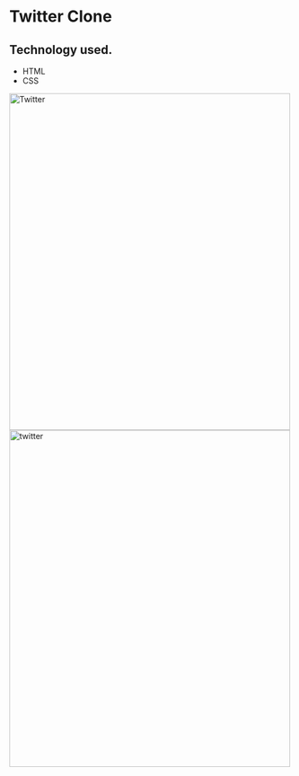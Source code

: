 <h1>Twitter Clone</h1>
<h2>Technology used.</h2>
<ul>
<li>HTML</li>
  <li>CSS</li>
</ul>
<img src="" alt="Twitter" width="500" height="600">
<img src="" alt="twitter" width="500" height="600">
